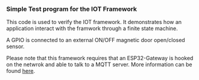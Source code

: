 ### Simple Test program for the IOT Framework

This code is used to verify the IOT framework. It demonstrates how an application interact with the framwork through a finite state machine.

A GPIO is connected to an external ON/OFF magnetic door open/closed sensor.

Please note that this framework requires that an ESP32-Gateway is hooked on the netwrok and able to talk to a MQTT server. More information can be found [here](https://github.com/turgu1/esp32-gateway).